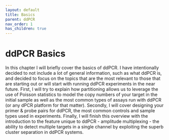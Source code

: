 ```yaml
---
layout: default
title: Basics
parent: ddPCR
nav_order: 1
has_children: true
---
```


# ddPCR Basics

In this chapter I will briefly cover the basics of ddPCR. I have intentionally decided to not include a lot of general information, such as what ddPCR is, and decided to focus on the topics that are the most relevant to those that are starting out or will start with running ddPCR experiments in the near future. First, I will try to explain how partitioning allows us to leverage the use of Poisson statistics to model the copy numbers of your target in the initial sample as well as the most common types of assays run with ddPCR (or any dPCR platform for that matter). Secondly, I will cover designing your primer & probe pairs for ddPCR, the most common controls and sample types used in experiments. Finally, I will finish this overview with the introduction to the feature unique to ddPCR - amplitude multiplexing - the ability to detect multiple targets in a single channel by exploiting the superb cluster separation in ddPCR systems.
